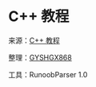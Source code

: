 # C++ 教程

来源：[C++ 教程](http://www.runoob.com/cplusplus/cpp-tutorial.html)

整理：[GYSHGX868](https://github.com/gyshgx868)

工具：RunoobParser 1.0
